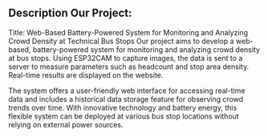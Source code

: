## Description Our Project: 
Title: Web-Based Battery-Powered System for Monitoring and Analyzing Crowd Density at Technical Bus Stops
Our project aims to develop a web-based, battery-powered system for monitoring and analyzing crowd density at bus stops. Using ESP32CAM to capture images, the data is sent to a server to measure parameters such as headcount and stop area density. Real-time results are displayed on the website.

The system offers a user-friendly web interface for accessing real-time data and includes a historical data storage feature for observing crowd trends over time. With innovative technology and battery energy, this flexible system can be deployed at various bus stop locations without relying on external power sources.

